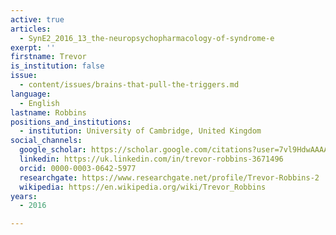 ```yaml
---
active: true
articles:
  - SynE2_2016_13_the-neuropsychopharmacology-of-syndrome-e
exerpt: ''
firstname: Trevor
is_institution: false
issue:
  - content/issues/brains-that-pull-the-triggers.md
language:
  - English
lastname: Robbins
positions_and_institutions:
  - institution: University of Cambridge, United Kingdom
social_channels:
  google_scholar: https://scholar.google.com/citations?user=7vl9HdwAAAAJ&hl=fr
  linkedin: https://uk.linkedin.com/in/trevor-robbins-3671496
  orcid: 0000-0003-0642-5977
  researchgate: https://www.researchgate.net/profile/Trevor-Robbins-2
  wikipedia: https://en.wikipedia.org/wiki/Trevor_Robbins
years:
  - 2016

---
```


